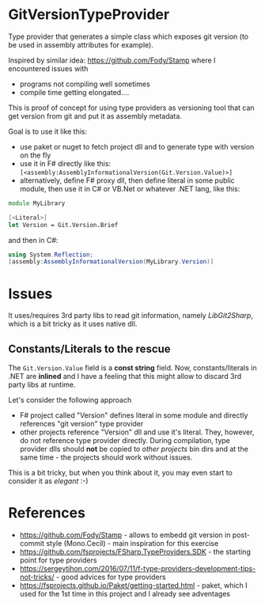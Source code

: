 # GitVersionTypeProvider
Type provider that generates a simple class which exposes git version (to be used in assembly attributes for example).

Inspired by similar idea: https://github.com/Fody/Stamp where I encountered issues with 

- programs not compiling well sometimes
- compile time getting elongated....

This is proof of concept for using type providers as versioning tool that can get version from git and put it as assembly metadata.

Goal is to use it like this:

- use paket or nuget to fetch project dll and to generate type with version on the fly
- use it in F# directly like this: `[<assembly:AssemblyInformationalVersion(Git.Version.Value)>]`
- alternatively, define F# proxy dll, then define literal in some public module, then use it in C# or VB.Net or whatever .NET lang, like this:

```FSharp
module MyLibrary

[<Literal>]
let Version = Git.Version.Brief
```

and then in C#:

```csharp
using System.Reflection;
[assembly:AssemblyInformationalVersion(MyLibrary.Version)]
```
# Issues
It uses/requires 3rd party libs to read git information, namely *LibGit2Sharp*, which is a bit tricky as it uses native dll.

## Constants/Literals to the rescue
The `Git.Version.Value` field is a **const string** field. 
Now, constants/literals in .NET are **inlined** and I have a feeling that this might allow to discard 3rd party libs at runtime.

Let's consider the following approach

- F# project called "Version" defines literal in some module and directly references "git version" type provider
- other projects reference "Version" dll and use it's literal. They, however, do not reference type provider directly. 
During compilation, type provider dlls should **not** be copied to *other projects* bin dirs and at the same time - 
the projects should work without issues.

This is a bit tricky, but when you think about it, you may even start to consider it as *elegant* :-)

# References
- https://github.com/Fody/Stamp - allows to embedd git version in post-commit style (Mono.Cecil) - main inspiration for this exercise
- https://github.com/fsprojects/FSharp.TypeProviders.SDK - the starting point for type providers
- https://sergeytihon.com/2016/07/11/f-type-providers-development-tips-not-tricks/ - good advices for type providers
- https://fsprojects.github.io/Paket/getting-started.html - paket, which I used for the 1st time in this project and I already see adventages
